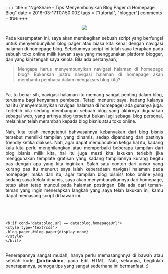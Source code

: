 +++
title = "NgeShare - Tips Menyembunyikan Blog Pager di Homepage Blog"
date = 2016-03-17T07:50:00Z
tags = ["tutorial", "blogger"]
comments = true
+++

<center><img border="0" data-original-height="600" data-original-width="1200" src="https://1.bp.blogspot.com/-V8QtKxJRnxk/XFw45hrq5MI/AAAAAAAATFQ/Hi0cPSTygQw3IcRoWTsyBvh5bwgZhRsUACLcBGAs/s1600/home.png" /></center><br /><div style="text-align: justify;">Pada kesempatan ini, saya akan membagikan sebuah script yang berfungsi untuk menyembunyikan blog pager atau biasa kita kenal dengan navigasi halaman di homepage blog. Sebelumnya script ini telah saya terapkan pada sebuah toko online milik kawan saya yang menggunakan platform blogger, dan yang kini tengah saya kelola. Bila ada pertanyaan,
<blockquote class="tr_bq">Mengapa harus menyembunyikan navigasi halaman di homepage blog? Bukankah justru navigasi halaman di homepage akan membantu pembaca dalam mengakses blog kita?</blockquote><br />
Ya, tu benar sih, navigasi halaman itu memang sangat penting dalam blog, terutama bagi kenyaman pembaca. Tetapi menurut saya, kadang kalanya hal itu (menyembunyikan navigasi halaman di homepage) ada gunanya juga. Terlebih bila sedang membangun sebuah blog yang akhirnya digunakan sebagai web, yang artinya blog tersebut bukan lagi sebagai blog personal, melainkan telah merambah kepada blog bisnis atau toko online.<br /><br />
Nah, kita telah mengetahui bahwasannya kebanyakan dari blog bisnis tersebut memiliki tampilan yang dinamis, sedap dipandang dan pastinya friendly ketika diakses. Nah, agar dapat memunculkan ketiga hal itu, kadang kala kita perlu menghilangkan atau memperbaiki beberapa tampilan dari blog bisnis milik kita, hal itu juga mesti kita lakukan terlebih jika menggunakan template gratisan yang kadang tampilannya kurang begitu pas dengan apa yang kita inginkan. Salah satu contoh dari unsur yang kurang pas itu menurut saya ialah keberadaan navigasi halaman pada homepage, maka dari itu, agar tampilan blog bisnis/ toko online yang sedang saya kelola dinamis, saya akan menymbunyikannya dari homepage, tetap akan tetap muncul pada halaman postingan. Bila ada dari teman-teman yang ingin menerapkan langkah yang saya telah lakukan ini, kamu dapat memasang script di bawah ini.<pre><code><b:if cond="data:blog.url == data:blog.homepageUrl">    <style type="text/css">    .blog-pager,#blog-pager{display:none}     </style></b:if></code></pre><br />
<pre><code><b:if cond="data:blog.url == data:blog.homepageUrl">&lt;b:if cond='data:blog.url == data:blog.homepageUrl'&gt;<br />&lt;style type='text/css'&gt;<br />.blog-pager,#blog-pager{display:none}<br />&lt;/style&gt;<br />&lt;/b:if&gt;</b:if><br /></code></pre><br />
Penerapannya sangat mudah, hanya perlu memasangnnya di bawah atau setelah kode <b>]]&gt;&lt;/b:skin&gt;</b>, pada Edit HTML. Nah, sekranya, begitulah penerapannya, semoga tips yang sangat sederhana ini bermanfaat. :)</div>
